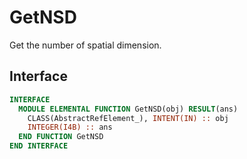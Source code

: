 # GetNSD

Get the number of spatial dimension.

## Interface

```fortran
INTERFACE
  MODULE ELEMENTAL FUNCTION GetNSD(obj) RESULT(ans)
    CLASS(AbstractRefElement_), INTENT(IN) :: obj
    INTEGER(I4B) :: ans
  END FUNCTION GetNSD
END INTERFACE
```
